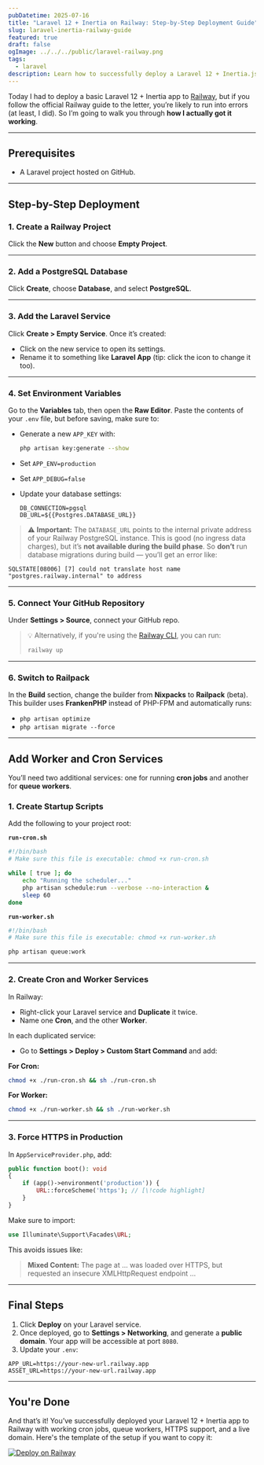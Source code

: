 ```yaml
---
pubDatetime: 2025-07-16
title: "Laravel 12 + Inertia on Railway: Step-by-Step Deployment Guide"
slug: laravel-inertia-railway-guide
featured: true
draft: false
ogImage: ../../../public/laravel-railway.png
tags:
  - laravel
description: Learn how to successfully deploy a Laravel 12 + Inertia.js app to Railway, including PostgreSQL setup, cron jobs, queue workers, and HTTPS. This guide fixes the common issues not covered in the official docs, with working scripts and pro tips.
---
```


Today I had to deploy a basic Laravel 12 + Inertia app to [Railway](https://railway.app/), but if you follow the official Railway guide to the letter, you’re likely to run into errors (at least, I did). So I’m going to walk you through **how I actually got it working**.

---

## Prerequisites

- A Laravel project hosted on GitHub.

---

## Step-by-Step Deployment

### 1. Create a Railway Project

Click the **New** button and choose **Empty Project**.

---

### 2. Add a PostgreSQL Database

Click **Create**, choose **Database**, and select **PostgreSQL**.

---

### 3. Add the Laravel Service

Click **Create > Empty Service**. Once it’s created:

- Click on the new service to open its settings.
- Rename it to something like **Laravel App** (tip: click the icon to change it too).

---

### 4. Set Environment Variables

Go to the **Variables** tab, then open the **Raw Editor**. Paste the contents of your `.env` file, but before saving, make sure to:

- Generate a new `APP_KEY` with:

  ```bash
  php artisan key:generate --show
  ```

- Set `APP_ENV=production`
- Set `APP_DEBUG=false`
- Update your database settings:

  ```
  DB_CONNECTION=pgsql
  DB_URL=${{Postgres.DATABASE_URL}}
  ```

> ⚠️ **Important:** The `DATABASE_URL` points to the internal private address of your Railway PostgreSQL instance. This is good (no ingress data charges), but it’s **not available during the build phase**. So **don’t** run database migrations during build — you’ll get an error like:

```
SQLSTATE[08006] [7] could not translate host name "postgres.railway.internal" to address
```

---

### 5. Connect Your GitHub Repository

Under **Settings > Source**, connect your GitHub repo.

> 💡 Alternatively, if you're using the [Railway CLI](https://docs.railway.app/develop/cli), you can run:
>
> ```bash
> railway up
> ```

---

### 6. Switch to Railpack

In the **Build** section, change the builder from **Nixpacks** to **Railpack** (beta). This builder uses **FrankenPHP** instead of PHP-FPM and automatically runs:

- `php artisan optimize`
- `php artisan migrate --force`

---

## Add Worker and Cron Services

You’ll need two additional services: one for running **cron jobs** and another for **queue workers**.

### 1. Create Startup Scripts

Add the following to your project root:

**`run-cron.sh`**

```bash
#!/bin/bash
# Make sure this file is executable: chmod +x run-cron.sh

while [ true ]; do
    echo "Running the scheduler..."
    php artisan schedule:run --verbose --no-interaction &
    sleep 60
done
```

**`run-worker.sh`**

```bash
#!/bin/bash
# Make sure this file is executable: chmod +x run-worker.sh

php artisan queue:work
```

---

### 2. Create Cron and Worker Services

In Railway:

- Right-click your Laravel service and **Duplicate** it twice.
- Name one **Cron**, and the other **Worker**.

In each duplicated service:

- Go to **Settings > Deploy > Custom Start Command** and add:

**For Cron:**

```bash
chmod +x ./run-cron.sh && sh ./run-cron.sh
```

**For Worker:**

```bash
chmod +x ./run-worker.sh && sh ./run-worker.sh
```

---

### 3. Force HTTPS in Production

In `AppServiceProvider.php`, add:

```php
public function boot(): void
{
    if (app()->environment('production')) {
        URL::forceScheme('https'); // [\!code highlight]
    }
}
```

Make sure to import:

```php
use Illuminate\Support\Facades\URL;
```

This avoids issues like:

> **Mixed Content:** The page at ... was loaded over HTTPS, but requested an insecure XMLHttpRequest endpoint ...

---

## Final Steps

1. Click **Deploy** on your Laravel service.
2. Once deployed, go to **Settings > Networking**, and generate a **public domain**. Your app will be accessible at port `8080`.
3. Update your `.env`:

```env
APP_URL=https://your-new-url.railway.app
ASSET_URL=https://your-new-url.railway.app
```

---

## You're Done

And that’s it! You’ve successfully deployed your Laravel 12 + Inertia app to Railway with working cron jobs, queue workers, HTTPS support, and a live domain. Here's the template of the setup if you want to copy it:

[![Deploy on Railway](https://railway.com/button.svg)](https://railway.com/deploy/aUl2lW?referralCode=oWmpD1)
